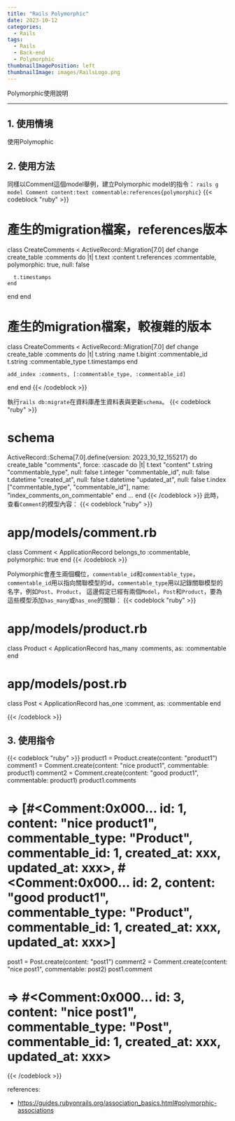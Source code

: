 ```yaml
---
title: "Rails Polymorphic"
date: 2023-10-12
categories:
  - Rails
tags:
  - Rails
  - Back-end
  - Polymorphic
thumbnailImagePosition: left
thumbnailImage: images/RailsLogo.png
---
```

Polymorphic使用說明
<!--more-->

<!-- {{< toc >}} -->
---

## 1. 使用情境
使用Polymophic


## 2. 使用方法
同樣以Comment這個model舉例，建立Polymorphic model的指令：
`rails g model Comment content:text commentable:references{polymorphic}`
{{< codeblock "ruby" >}}
# 產生的migration檔案，references版本
class CreateComments < ActiveRecord::Migration[7.0]
  def change
    create_table :comments do |t|
      t.text :content
      t.references :commentable, polymorphic: true, null: false

      t.timestamps
    end
  end
end
# 產生的migration檔案，較複雜的版本
class CreateComments < ActiveRecord::Migration[7.0]
  def change
    create_table :comments do |t|
      t.string  :name
      t.bigint  :commentable_id
      t.string  :commentable_type
      t.timestamps
    end

    add_index :comments, [:commentable_type, :commentable_id]
  end
end
{{< /codeblock >}}


執行`rails db:migrate`在資料庫產生資料表與更新`schema`。
{{< codeblock "ruby" >}}
# schema
ActiveRecord::Schema[7.0].define(version: 2023_10_12_155217) do
  create_table "comments", force: :cascade do |t|
    t.text "content"
    t.string "commentable_type", null: false
    t.integer "commentable_id", null: false
    t.datetime "created_at", null: false
    t.datetime "updated_at", null: false
    t.index ["commentable_type", "commentable_id"], name: "index_comments_on_commentable"
  end
  ...
end
{{< /codeblock >}}
此時，查看`Comment`的模型內容：
{{< codeblock "ruby" >}}
# app/models/comment.rb
class Comment < ApplicationRecord
  belongs_to :commentable, polymorphic: true
end
{{< /codeblock >}}

Polymorphic會產生兩個欄位，`commentable_id`和`commentable_type`，`commentable_id`用以指向關聯模型的id，`commentable_type`用以記錄關聯模型的名字，例如`Post`、`Product`，
這邊假定已經有兩個`Model`，`Post`和`Product`，要為這些模型添加`has_many`或`has_one`的關聯：
{{< codeblock "ruby" >}}
# app/models/product.rb
class Product < ApplicationRecord
  has_many :comments, as: :commentable
end

# app/models/post.rb
class Post < ApplicationRecord
  has_one :comment, as: :commentable
end

{{< /codeblock >}}

## 3. 使用指令
{{< codeblock "ruby" >}}
product1 = Product.create(content: "product1")
comment1 = Comment.create(content: "nice product1", commentable: product1)
comment2 = Comment.create(content: "good product1", commentable: product1)
product1.comments
# => [#<Comment:0x000... id: 1, content: "nice product1", commentable_type: "Product", commentable_id: 1, created_at: xxx, updated_at: xxx>, #<Comment:0x000... id: 2, content: "good product1", commentable_type: "Product", commentable_id: 1, created_at: xxx, updated_at: xxx>]

post1 = Post.create(content: "post1")
comment2 = Comment.create(content: "nice post1", commentable: post2)
post1.comment
# => #<Comment:0x000... id: 3, content: "nice post1", commentable_type: "Post", commentable_id: 1, created_at: xxx, updated_at: xxx>

{{< /codeblock >}}


references:
- https://guides.rubyonrails.org/association_basics.html#polymorphic-associations
